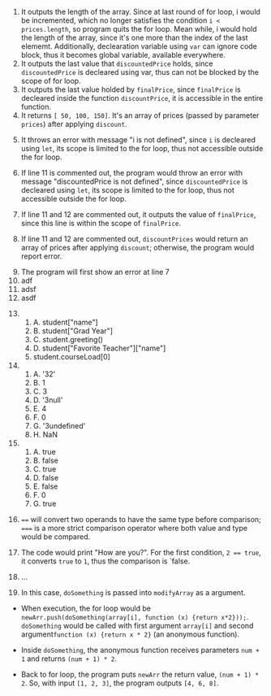 1. It outputs the length of the array. Since at last round of for loop, i would be incremented, which no longer satisfies the condition `i < prices.length`, so program quits the for loop. Mean while, i would hold the length of the array, since it's one more than the index of the last elememt. Additionally, declearation variable using `var` can ignore code block, thus it becomes global variable, available everywhere.
2. It outputs the last value that `discountedPrice` holds, since `discountedPrice` is decleared using var, thus can not be blocked by the scope of for loop.
3. It outputs the last value holded by `finalPrice`, since `finalPrice` is decleared inside the function `discountPrice`, it is accessible in the entire function. 
4. It returns `[ 50, 100, 150]`. It's an array of prices (passed by parameter `prices`) after applying `discount`.

<!-- ----- -->

5. It throws an error with message "i is not defined", since `i` is decleared using `let`, its scope is limited to the for loop, thus not accessible outside the for loop.

6. If line 11 is commented out, the program would throw an error with message "discountedPrice is not defined", since `discountedPrice` is decleared using `let`, its scope is limited to the for loop, thus not accessible outside the for loop.

7. If line 11 and 12 are commented out, it outputs the value of `finalPrice`, since this line is within the scope of `finalPrice`.

8. If line 11 and 12 are commented out, `discountPrices` would return an array of prices after applying `discount`; otherwise, the program would report error.

<!-- ----- -->

9. The program will first show an error at line 7 
10. adf
11. adsf
12. asdf
<!-- ----- -->
13. 
    1.  A. student["name"]
    2.  B. student["Grad Year"]
    3.  C. student.greeting()
    4.  D. student["Favorite Teacher"]["name"]
    5.  student.courseLoad[0]

14. 
    1.  A. '32'
    2.  B. 1
    3.  C. 3
    4.  D. '3null'
    5.  E. 4
    6.  F. 0
    7.  G. '3undefined'
    8.  H. NaN
15. 
    1.  A. true
    2.  B. false
    3.  C. true
    4.  D. false
    5.  E. false
    7.  F. 0
    8.  G. true

16. `==` will convert two operands to have the same type before comparison; `===` is a more strict comparison operator where both value and type would be compared.

17. The code would print "How are you?". For the first condition, `2 == true`, it converts `true` to `1`, thus the comparison is `false.

18. ...

19. In this case, `doSomething` is passed into `modifyArray` as a argument. 

- When execution, the for loop would be `newArr.push(doSomething(array[i], function (x) {return x*2}));`. `doSomething` would be called with first argument `array[i]` and second argument`function (x) {return x * 2}` (an anonymous function). 

- Inside `doSomething`, the anonymous function receives parameters `num + 1` and returns `(num + 1) * 2`.
 
-  Back to for loop, the program puts `newArr` the return value, `(num + 1) * 2`. So, with input `[1, 2, 3]`, the program outputs `[4, 6, 8]`.